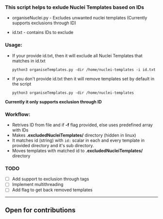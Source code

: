 ### This script helps to exlude Nuclei Templates based on IDs
 
- organiseNuclei.py - Excludes unwanted nuclei templates (Currently supports exclusions through ID)

- id.txt - contains IDs to exclude

### Usage:

- If your provide id.txt, then it will exclude all Nuclei Templates that matches in id.txt

    ```
    python3 organiseTemplates.py -dir /home/nuclei-templates -i id.txt
    ```
- If you don't provide id.txt then it will remove templates set by default in the script

    ```
    python3 organiseTemplates.py -dir /home/nuclei-templates
    ```

**Currently it only supports exclusion through ID**

### Workflow:

- Retrives ID from file and if **-f** flag provided, else uses predefined array with IDs
- Makes **.excludedNucleiTemplates/** directory (hidden in linux)
- It matches id (string) with `id:` scalar in each and every template in provided directory and it's sub directory.
- Moves templates with matched id to **.excludedNucleiTemplates/** directory

### TODO

- [ ] Add support to exclusion through tags
- [ ] Implement multithreading
- [ ] Add flag to get back removed templates

---

## Open for contributions